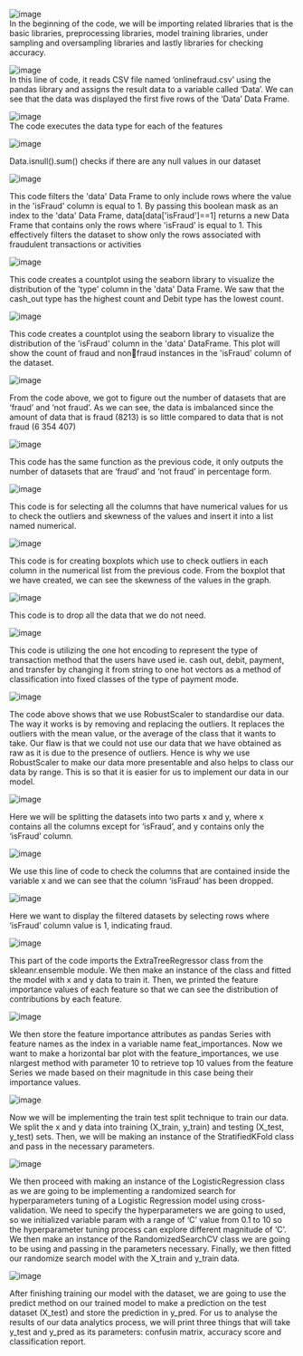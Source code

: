 ![image](https://github.com/AimanZaharin/CreditCardFraudDetectionProject/assets/92364588/88fdba06-5be9-46fc-8115-d5f2768db485)
<br> 
In the beginning of the code, we will be importing related libraries that is the basic libraries, 
preprocessing libraries, model training libraries, under sampling and oversampling libraries 
and lastly libraries for checking accuracy.

![image](https://github.com/AimanZaharin/CreditCardFraudDetectionProject/assets/92364588/5e905940-c0bb-4b75-9f6c-fb4cb7a3be85)
<br>
In this line of code, it reads CSV file named ‘onlinefraud.csv’ using the pandas library and 
assigns the result data to a variable called ‘Data’. We can see that the data was displayed the 
first five rows of the ‘Data’ Data Frame. 

![image](https://github.com/AimanZaharin/CreditCardFraudDetectionProject/assets/92364588/179735ff-209f-45d4-8fb6-58d6e478b37d)
<br>
The code executes the data type for each of the features

![image](https://github.com/AimanZaharin/CreditCardFraudDetectionProject/assets/92364588/0e4bca08-dafa-4d05-a8cd-7cf5de93bcfe)

Data.isnull().sum() checks if there are any null values in our dataset

![image](https://github.com/AimanZaharin/CreditCardFraudDetectionProject/assets/92364588/8cb63158-f27b-4e98-be49-8be3321a773e)

This code filters the 'data' Data Frame to only include rows where the value in the 'isFraud' 
column is equal to 1. By passing this boolean mask as an index to the 'data' Data Frame, 
data[data['isFraud']==1] returns a new Data Frame that contains only the rows where 
'isFraud' is equal to 1. This effectively filters the dataset to show only the rows associated 
with fraudulent transactions or activities

![image](https://github.com/AimanZaharin/CreditCardFraudDetectionProject/assets/92364588/5c7e0b91-efaf-457c-b480-7121f904dc93)

This code creates a countplot using the seaborn library to visualize the distribution of the 
'type' column in the 'data' Data Frame. We saw that the cash_out type has the highest count 
and Debit type has the lowest count.

![image](https://github.com/AimanZaharin/CreditCardFraudDetectionProject/assets/92364588/b5300d34-af4b-4aca-b54c-3b5a31746e2e)

This code creates a countplot using the seaborn library to visualize the distribution of the 
'isFraud' column in the 'data' DataFrame. This plot will show the count of fraud and nonfraud instances in the 'isFraud' column of the dataset.

![image](https://github.com/AimanZaharin/CreditCardFraudDetectionProject/assets/92364588/856f9333-e6a8-4468-9bd3-9f75424cde0a)

From the code above, we got to figure out the number of datasets that are ‘fraud’ and ‘not 
fraud’. As we can see, the data is imbalanced since the amount of data that is fraud (8213) is 
so little compared to data that is not fraud (6 354 407)

![image](https://github.com/AimanZaharin/CreditCardFraudDetectionProject/assets/92364588/8c6d0254-663a-4d20-9ad7-8bc1609ab604)

This code has the same function as the previous code, it only outputs the number of datasets 
that are ‘fraud’ and ‘not fraud’ in percentage form.

![image](https://github.com/AimanZaharin/CreditCardFraudDetectionProject/assets/92364588/b0461958-48be-4afb-8d98-35cd6843b8d9)

This code is for selecting all the columns that have numerical values for us to check the 
outliers and skewness of the values and insert it into a list named numerical.

![image](https://github.com/AimanZaharin/CreditCardFraudDetectionProject/assets/92364588/d12eb030-de11-42f0-99fd-b263cd03f517)

This code is for creating boxplots which use to check outliers in each column in the numerical 
list from the previous code. From the boxplot that we have created, we can see the skewness 
of the values in the graph.

![image](https://github.com/AimanZaharin/CreditCardFraudDetectionProject/assets/92364588/be4a591a-da57-4128-a381-ad742c25689c)

This code is to drop all the data that we do not need.

![image](https://github.com/AimanZaharin/CreditCardFraudDetectionProject/assets/92364588/cb456660-98ce-4f0f-a051-a97cb9abf2ae)

This code is utilizing the one hot encoding to represent the type of transaction method that 
the users have used ie. cash out, debit, payment, and transfer by changing it from string to 
one hot vectors as a method of classification into fixed classes of the type of payment mode.

![image](https://github.com/AimanZaharin/CreditCardFraudDetectionProject/assets/92364588/764cf813-bdad-4a16-8ece-0e791a1a2310)

The code above shows that we use RobustScaler to standardise our data. The way it works 
is by removing and replacing the outliers. It replaces the outliers with the mean value, or the 
average of the class that it wants to take. Our flaw is that we could not use our data that we 
have obtained as raw as it is due to the presence of outliers. Hence is why we use 
RobustScaler to make our data more presentable and also helps to class our data by range. 
This is so that it is easier for us to implement our data in our model.

![image](https://github.com/AimanZaharin/CreditCardFraudDetectionProject/assets/92364588/9a834ae8-7a6c-453e-a412-35ac0d1d9786)

Here we will be splitting the datasets into two parts x and y, where x contains all the columns 
except for ‘isFraud’, and y contains only the ‘isFraud’ column.

![image](https://github.com/AimanZaharin/CreditCardFraudDetectionProject/assets/92364588/5717d1b5-d2f5-4f22-acbb-fc6dab3651ee)

We use this line of code to check the columns that are contained inside the variable x and we 
can see that the column ‘isFraud’ has been dropped.

![image](https://github.com/AimanZaharin/CreditCardFraudDetectionProject/assets/92364588/0d81cce6-a2cc-4bd4-b3ba-152455eafe7d)

Here we want to display the filtered datasets by selecting rows where ‘isFraud’ column value 
is 1, indicating fraud.

![image](https://github.com/AimanZaharin/CreditCardFraudDetectionProject/assets/92364588/78058f0f-b550-4a89-a6f4-5468bc58eef1)

This part of the code imports the ExtraTreeRegressor class from the skleanr.ensemble 
module. We then make an instance of the class and fitted the model with x and y data to train 
it. Then, we printed the feature importance values of each feature so that we can see the 
distribution of contributions by each feature.

![image](https://github.com/AimanZaharin/CreditCardFraudDetectionProject/assets/92364588/dc0a635d-f4ca-4276-9474-276e7115ec3f)

We then store the feature importance attributes as pandas Series with feature names as the 
index in a variable name feat_importances. Now we want to make a horizontal bar plot with 
the feature_importances, we use nlargest method with parameter 10 to retrieve top 10 
values from the feature Series we made based on their magnitude in this case being their 
importance values.

![image](https://github.com/AimanZaharin/CreditCardFraudDetectionProject/assets/92364588/a96be147-1946-44ad-97be-8905ea7a4cd5)

Now we will be implementing the train test split technique to train our data. We split the x 
and y data into training (X_train, y_train) and testing (X_test, y_test) sets. Then, we will be 
making an instance of the StratifiedKFold class and pass in the necessary parameters.

![image](https://github.com/AimanZaharin/CreditCardFraudDetectionProject/assets/92364588/848733ed-72e8-4da9-9abd-d190e91a36ac)

We then proceed with making an instance of the LogisticRegression class as we are going to 
be implementing a randomized search for hyperparameters tuning of a Logistic Regression 
model using cross-validation. We need to specify the hyperparameters we are going to used, 
so we initialized variable param with a range of ‘C’ value from 0.1 to 10 so the 
hyperparameter tuning process can explore different magnitude of ‘C’. We then make an 
instance of the RandomizedSearchCV class we are going to be using and passing in the 
parameters necessary. Finally, we then fitted our randomize search model with the X_train 
and y_train data.

![image](https://github.com/AimanZaharin/CreditCardFraudDetectionProject/assets/92364588/6a558709-5ed3-4d9e-8d42-d6c191e26c2a)

After finishing training our model with the dataset, we are going to use the predict method 
on our trained model to make a prediction on the test dataset (X_test) and store the 
prediction in y_pred. For us to analyse the results of our data analytics process, we will print 
three things that will take y_test and y_pred as its parameters: confusin matrix, accuracy 
score and classification report.













































